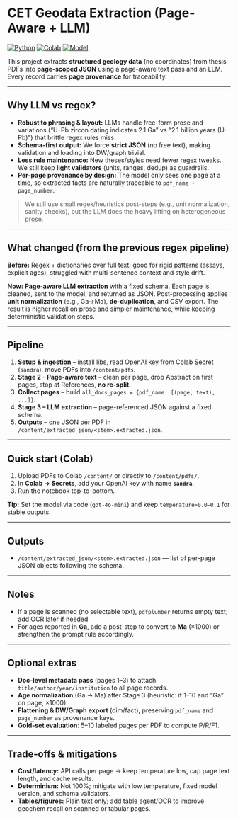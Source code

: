 # CET Geodata Extraction (Page-Aware + LLM)

[![Python](https://img.shields.io/badge/python-3.10%2B-blue.svg)](#)
[![Colab](https://img.shields.io/badge/Run%20in-Colab-brightgreen.svg)](#)
[![Model](https://img.shields.io/badge/model-gpt--4o--mini-8A2BE2.svg)](#)

This project extracts **structured geology data** (no coordinates) from thesis PDFs into **page-scoped JSON** using a page-aware text pass and an LLM. Every record carries **page provenance** for traceability.

---

## Why LLM vs regex?

- **Robust to phrasing & layout:** LLMs handle free-form prose and variations (“U–Pb zircon dating indicates 2.1 Ga” vs “2.1 billion years (U-Pb)”) that brittle regex rules miss.
- **Schema-first output:** We force **strict JSON** (no free text), making validation and loading into DW/graph trivial.
- **Less rule maintenance:** New theses/styles need fewer regex tweaks. We still keep **light validators** (units, ranges, dedup) as guardrails.
- **Per-page provenance by design:** The model only sees one page at a time, so extracted facts are naturally traceable to `pdf_name + page_number`.

> We still use small regex/heuristics post-steps (e.g., unit normalization, sanity checks), but the LLM does the heavy lifting on heterogeneous prose.

---

## What changed (from the previous regex pipeline)

**Before:** Regex + dictionaries over full text; good for rigid patterns (assays, explicit ages), struggled with multi-sentence context and style drift.

**Now:** **Page-aware LLM extraction** with a fixed schema. Each page is cleaned, sent to the model, and returned as JSON. Post-processing applies **unit normalization** (e.g., Ga→Ma), **de-duplication**, and CSV export. The result is higher recall on prose and simpler maintenance, while keeping deterministic validation steps.

---

## Pipeline
1. **Setup & ingestion** – install libs, read OpenAI key from Colab Secret (`sandra`), move PDFs into `/content/pdfs`.
2. **Stage 2 – Page-aware text** – clean per page, drop Abstract on first pages, stop at References, **no re-split**.
3. **Collect pages** – build `all_docs_pages = {pdf_name: [(page, text), ...]}`.
4. **Stage 3 – LLM extraction** – page-referenced JSON against a fixed schema.
5. **Outputs** – one JSON per PDF in `/content/extracted_json/<stem>.extracted.json`.

---

## Quick start (Colab)
1. Upload PDFs to Colab `/content/` or directly to `/content/pdfs/`.
2. In **Colab → Secrets**, add your OpenAI key with name **`sandra`**.
3. Run the notebook top-to-bottom.

**Tip:** Set the model via code (`gpt-4o-mini`) and keep `temperature≈0.0–0.1` for stable outputs.

---

## Outputs
- `/content/extracted_json/<stem>.extracted.json` — list of per-page JSON objects following the schema.

---

## Notes
- If a page is scanned (no selectable text), `pdfplumber` returns empty text; add OCR later if needed.
- For ages reported in **Ga**, add a post-step to convert to **Ma** (×1000) or strengthen the prompt rule accordingly.

---

## Optional extras
- **Doc-level metadata pass** (pages 1–3) to attach `title/author/year/institution` to all page records.
- **Age normalization** (Ga → Ma) after Stage 3 (heuristic: if 1–10 and “Ga” on page, ×1000).
- **Flattening & DW/Graph export** (dim/fact), preserving `pdf_name` and `page_number` as provenance keys.
- **Gold-set evaluation**: 5–10 labeled pages per PDF to compute P/R/F1.

---

## Trade-offs & mitigations
- **Cost/latency:** API calls per page → keep temperature low, cap page text length, and cache results.
- **Determinism:** Not 100%; mitigate with low temperature, fixed model version, and schema validators.
- **Tables/figures:** Plain text only; add table agent/OCR to improve geochem recall on scanned or tabular pages.

